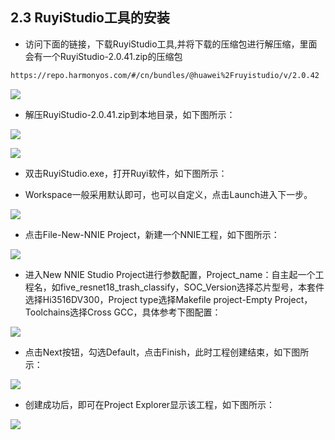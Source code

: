 ## 2.3 RuyiStudio工具的安装

* 访问下面的链接，下载RuyiStudio工具,并将下载的压缩包进行解压缩，里面会有一个RuyiStudio-2.0.41.zip的压缩包

```sh
https://repo.harmonyos.com/#/cn/bundles/@huawei%2Fruyistudio/v/2.0.42
```

![](https://gitee.com/wgm2022/mypic/raw/master/readme/000%E4%B8%8B%E8%BD%BDruyistudio.png)

* 解压RuyiStudio-2.0.41.zip到本地目录，如下图所示：

![](https://gitee.com/wgm2022/mypic/raw/master/readme/001RuyiStudio%E5%AE%89%E8%A3%85%E5%8C%85.png)

![](https://gitee.com/wgm2022/mypic/raw/master/readme/002RuyiStudio%E5%AE%89%E8%A3%85%E5%8C%85%E8%A7%A3%E5%8E%8B%E5%90%8E.png)

* 双击RuyiStudio.exe，打开Ruyi软件，如下图所示：

* Workspace一般采用默认即可，也可以自定义，点击Launch进入下一步。

![](https://gitee.com/wgm2022/mypic/raw/master/readme/003%E5%AE%89%E8%A3%85RuyiStudio.png)

* 点击File-New-NNIE Project，新建一个NNIE工程，如下图所示：

![](https://gitee.com/wgm2022/mypic/raw/master/readme/004%E5%88%9B%E5%BB%BA%E4%B8%80%E4%B8%AANNIE%E5%B7%A5%E7%A8%8B.png)

* 进入New NNIE Studio Project进行参数配置，Project_name：自主起一个工程名，如five_resnet18_trash_classify，SOC_Version选择芯片型号，本套件选择Hi3516DV300，Project type选择Makefile project-Empty Project，Toolchains选择Cross GCC，具体参考下图配置：

![](https://gitee.com/wgm2022/mypic/raw/master/readme/005%E8%8A%AF%E7%89%87%E9%85%8D%E7%BD%AE.png)

* 点击Next按钮，勾选Default，点击Finish，此时工程创建结束，如下图所示：

![](https://gitee.com/wgm2022/mypic/raw/master/readme/006NNIE%E5%B7%A5%E7%A8%8B%E5%88%9B%E5%BB%BA%E7%BB%93%E6%9D%9F.png)

* 创建成功后，即可在Project Explorer显示该工程，如下图所示：

![](https://gitee.com/wgm2022/mypic/raw/master/readme/007%E6%98%BE%E7%A4%BA%E8%AF%A5%E5%B7%A5%E7%A8%8B.png)

